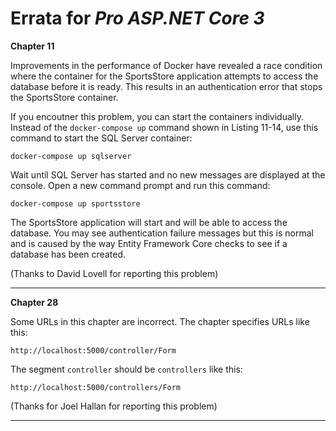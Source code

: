 # Errata for *Pro ASP.NET Core 3*

**Chapter 11**

Improvements in the performance of Docker have revealed a race condition where the container for the SportsStore application attempts to access the database before it is ready. This results in an authentication error that stops the SportsStore container.

If you encoutner this problem, you can start the containers individually. Instead of the `docker-compose up` command shown in Listing 11-14, use this command to start the SQL Server container:

    docker-compose up sqlserver

Wait until SQL Server has started and no new messages are displayed at the console. Open a new command prompt and run this command:

    docker-compose up sportsstore

The SportsStore application will start and will be able to access the database. You may see authentication failure messages but this is normal and is caused by the way Entity Framework Core checks to see if a database has been created.

(Thanks to David Lovell for reporting this problem)

***


**Chapter 28**

Some URLs in this chapter are incorrect. The chapter specifies URLs like this:

    http://localhost:5000/controller/Form

The segment `controller` should be `controllers` like this:

    http://localhost:5000/controllers/Form

(Thanks for Joel Hallan for reporting this problem)
***

